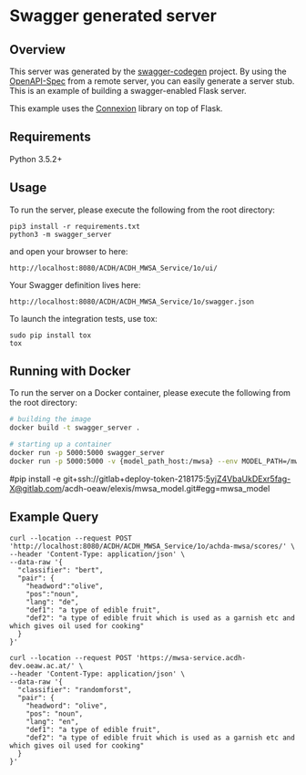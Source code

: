 # Swagger generated server

## Overview
This server was generated by the [swagger-codegen](https://github.com/swagger-api/swagger-codegen) project. By using the
[OpenAPI-Spec](https://github.com/swagger-api/swagger-core/wiki) from a remote server, you can easily generate a server stub.  This
is an example of building a swagger-enabled Flask server.

This example uses the [Connexion](https://github.com/zalando/connexion) library on top of Flask.

## Requirements
Python 3.5.2+

## Usage
To run the server, please execute the following from the root directory:

```
pip3 install -r requirements.txt
python3 -m swagger_server
```

and open your browser to here:

```
http://localhost:8080/ACDH/ACDH_MWSA_Service/1o/ui/
```

Your Swagger definition lives here:

```
http://localhost:8080/ACDH/ACDH_MWSA_Service/1o/swagger.json
```

To launch the integration tests, use tox:
```
sudo pip install tox
tox
```

## Running with Docker

To run the server on a Docker container, please execute the following from the root directory:

```bash
# building the image
docker build -t swagger_server .

# starting up a container
docker run -p 5000:5000 swagger_server
docker run -p 5000:5000 -v {model_path_host:/mwsa} --env MODEL_PATH=/mwsa {image id} 
```


#pip install -e git+ssh://gitlab+deploy-token-218175:5yjZ4VbaUkDExr5fag-X@gitlab.com/acdh-oeaw/elexis/mwsa_model.git#egg=mwsa_model

## Example Query
```
curl --location --request POST 'http://localhost:8080/ACDH/ACDH_MWSA_Service/1o/achda-mwsa/scores/' \
--header 'Content-Type: application/json' \
--data-raw '{
  "classifier": "bert",
  "pair": {
    "headword":"olive",
    "pos":"noun",
    "lang": "de",
    "def1": "a type of edible fruit",
    "def2": "a type of edible fruit which is used as a garnish etc and which gives oil used for cooking"
  }
}'

curl --location --request POST 'https://mwsa-service.acdh-dev.oeaw.ac.at/' \
--header 'Content-Type: application/json' \
--data-raw '{
  "classifier": "randomforst",
  "pair": {
    "headword": "olive",
    "pos": "noun",
    "lang": "en",
    "def1": "a type of edible fruit",
    "def2": "a type of edible fruit which is used as a garnish etc and which gives oil used for cooking"
  }
}'
```
